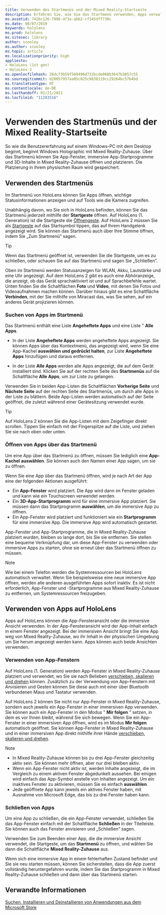 ```yaml
---
title: Verwenden des Startmenüs und der Mixed Reality-Startseite
description: Erfahren Sie, wie Sie das Startmenü verwenden, Apps verwalten und darauf zugreifen und die Mixed Reality Startumgebung auf HoloLens-Geräten navigieren.
ms.assetid: 742bc126-7996-4f3a-abb2-cf345dff730c
ms.date: 08/07/2019
keywords: hololens
ms.prod: hololens
ms.sitesec: library
author: scooley
ms.author: scooley
ms.topic: article
ms.localizationpriority: high
appliesto:
- HoloLens (1st gen)
- HoloLens 2
ms.openlocfilehash: 26dc73b59f569496d732bcde068b3647b3857c55
ms.sourcegitcommit: d20057957aa05c025c9838119cc29264bc57b4bd
ms.translationtype: HT
ms.contentlocale: de-DE
ms.lasthandoff: 01/21/2021
ms.locfileid: "11283516"
---
```

# Verwenden des Startmenüs und der Mixed Reality-Startseite

So wie die Benutzererfahrung auf einem Windows-PC mit dem Desktop beginnt, beginnt Windows Holographic mit Mixed Reality-Zuhause.  Über das Startmenü können Sie App-Fenster, immersive App-Startprogramme und 3D-Inhalte in Mixed Reality-Zuhause öffnen und platzieren. Die Platzierung in Ihrem physischen Raum wird gespeichert.

## Verwenden des Startmenüs

Im Startmenü von HoloLens können Sie Apps öffnen, wichtige Statusinformationen anzeigen und auf Tools wie die Kamera zugreifen.

Unabhängig davon, wo Sie sich in HoloLens befinden, können Sie das Startmenü jederzeit mithilfe der **Startgeste** öffnen.  Auf HoloLens (1. Generation) ist die Startgeste die [Öffnengeste](https://support.microsoft.com/help/12644/hololens-use-gestures). Auf HoloLens 2 müssen Sie als [Startgeste](hololens2-basic-usage.md#start-gesture) auf das Startsymbol tippen, das auf Ihrem Handgelenk angezeigt wird.  Sie können das Startmenü auch über Ihre Stimme öffnen, indem Sie „Zum Startmenü” sagen.

> [!TIP]
> Wenn das Startmenü geöffnet ist, verwenden Sie die Startgeste, um es zu schließen, oder schauen Sie auf das Startmenü und sagen Sie „Schließen”.

Oben im Startmenü werden Statusanzeigen für WLAN, Akku, Lautstärke und eine Uhr angezeigt. Auf dem HoloLens 2 gibt es auch eine Abhöranzeige, die anzeigt, ob das Gerät sprachaktiviert ist und auf Sprachbefehle wartet. Unten finden Sie die Schaltflächen **Foto** und **Video**, mit denen Sie Fotos und Videoaufnahmen machen können.  Darüber hinaus gibt es eine Schaltfläche **Verbinden**, mit der Sie mithilfe von Miracast das, was Sie sehen, auf ein anderes Gerät projizieren können.

### Suchen von Apps im Startmenü

Das Startmenü enthält eine Liste **Angeheftete Apps** und eine Liste " **Alle Apps**.

- In der Liste **Angeheftete Apps** werden angeheftete Apps angezeigt. Sie können Apps über das Kontextmenü, das angezeigt wird, wenn Sie eine App-Kachel **auswählen und gedrückt halten**, zur Liste **Angeheftete Apps** hinzufügen und daraus entfernen.

- In der Liste **Alle Apps** werden alle Apps angezeigt, die auf dem Gerät installiert sind.  Klicken Sie auf der rechten Seite des **Startmenüs** auf die Schaltfläche **Alle Apps**, um zur Liste zu gelangen.

Verwenden Sie in beiden App-Listen die Schaltflächen **Vorherige Seite** und **Nächste Seite** auf der rechten Seite des Startmenüs, um durch alle Apps in der Liste zu blättern.  Beide App-Listen werden automatisch auf der Seite geöffnet, die zuletzt während einer Gerätesitzung verwendet wurde.

> [!TIP]
> Auf HoloLens 2 können Sie die App-Listen mit dem Zeigefinger direkt scrollen. Tippen Sie einfach mit der Fingerspitze auf die Liste, und ziehen Sie sie nach oben oder unten.

### Öffnen von Apps über das Startmenü

Um eine App über das Startmenü zu öffnen, müssen Sie lediglich eine **App-Kachel** **auswählen**. Sie können auch den Namen einer App sagen, um sie zu öffnen.

Wenn Sie eine App über das Startmenü öffnen, wird je nach Art der App eine der folgenden Aktionen ausgeführt:

- Ein **App-Fenster** wird platziert. Die App wird dann im Fenster geladen und kann wie ein Touchscreen verwendet werden.
- Ein **3D-App-Startprogramm** wird für eine immersive App platziert. Sie müssen dann das Startprogramm **auswählen**, um die immersive App zu öffnen.
- Ein App-Fenster wird platziert und funktioniert wie ein **Startprogramm** für eine immersive App. Die immersive App wird automatisch gestartet.

App-Fenster und App-Startprogramme, die in Mixed Reality-Zuhause platziert wurden, bleiben so lange dort, bis Sie sie entfernen.  Sie stellen eine bequeme Verknüpfung dar, um diese App-Fenster zu verwenden oder immersive Apps zu starten, ohne sie erneut über das Startmenü öffnen zu müssen. 

> [!NOTE]
>Wie bei einem Telefon werden die Systemressourcen bei HoloLens automatisch verwaltet.  Wenn Sie beispielsweise eine neue immersive App öffnen, werden alle anderen ausgeführten Apps sofort inaktiv. Es ist nicht erforderlich, App-Fenster und -Startprogramme aus Mixed Reality-Zuhause zu entfernen, um Systemressourcen freizugeben. 

## Verwenden von Apps auf HoloLens

Apps auf HoloLens können die App-Fensteransicht oder die immersive Ansicht verwenden. In der App-Fensteransicht wird der App-Inhalt einfach in einem Fenster angezeigt. Bei der immersiven Ansicht bringt Sie eine App weg von Mixed Reality-Zuhause, wo ihr Inhalt in der physischen Umgebung um Sie herum angezeigt werden kann. Apps können auch beide Ansichten verwenden.

### Verwenden von App-Fenstern

Auf HoloLens (1. Generation) werden App-Fenster in Mixed Reality-Zuhause platziert und verwendet, wo Sie sie nach Belieben [verschieben, skalieren und drehen](hololens1-basic-usage.md#move-resize-and-rotate-apps) können. Zusätzlich zu der Verwendung von App-Fenstern mit Anvisieren und Gesten können Sie diese auch mit einer über Bluetooth verbundenen Maus und Tastatur verwenden.

Auf HoloLens 2 können Sie nicht nur App-Fenster in Mixed Reality-Zuhause, sondern auch jeweils ein App-Fenster in einer immersiven App verwenden. Sie können auch ein App-Fenster in den Modus " **Mir folgen** " setzen, in dem es vor Ihnen bleibt, während Sie sich bewegen. Wenn Sie ein App-Fenster in einer immersiven App öffnen, wird es im Modus **Mir folgen** automatisch geöffnet. Sie können App-Fenster in Mixed Reality-Zuhause und in einer immersiven App direkt mithilfe ihrer Hände [verschieben, skalieren und drehen](hololens2-basic-usage.md#move-resize-and-rotate-holograms).

> [!NOTE]
>
> - In Mixed Reality-Zuhause können bis zu drei App-Fenster gleichzeitig aktiv sein. Sie können mehr öffnen, aber nur drei bleiben aktiv.
> - Wenn ein App-Fenster nicht aktiv ist, werden Inhalte angezeigt, die im Vergleich zu einem aktiven Fenster abgedunkelt aussehen.  Bei einigen wird einfach das App-Symbol anstelle von Inhalten angezeigt.  Um ein inaktives Fenster zu aktivieren, müssen Sie es einfach **auswählen**.
> - Jede geöffnete App kann jeweils ein aktives Fenster haben, mit Ausnahme von Microsoft Edge, das bis zu drei Fenster haben kann.

### Schließen von Apps

Um eine App zu schließen, die ein App-Fenster verwendet, schließen Sie das App-Fenster einfach mit der Schaltfläche **Schließen** in der Titelleiste.  Sie können auch das Fenster anvisieren und „Schließen” sagen.

Verwenden Sie zum Beenden einer App, die die immersive Ansicht verwendet, die Startgeste, um das **Startmenü** zu öffnen, und wählen Sie dann die Schaltfläche **Mixed Reality-Zuhause** aus.

Wenn sich eine immersive App in einem fehlerhaften Zustand befindet und Sie sie neu starten müssen, können Sie sicherstellen, dass die App zuerst vollständig heruntergefahren wurde, indem Sie das Startprogramm in Mixed Reality-Zuhause schließen und dann über das Startmenü starten.

## Verwandte Informationen

[Suchen, Installieren und Deinstallieren von Anwendungen aus dem Microsoft Store](holographic-store-apps.md)
